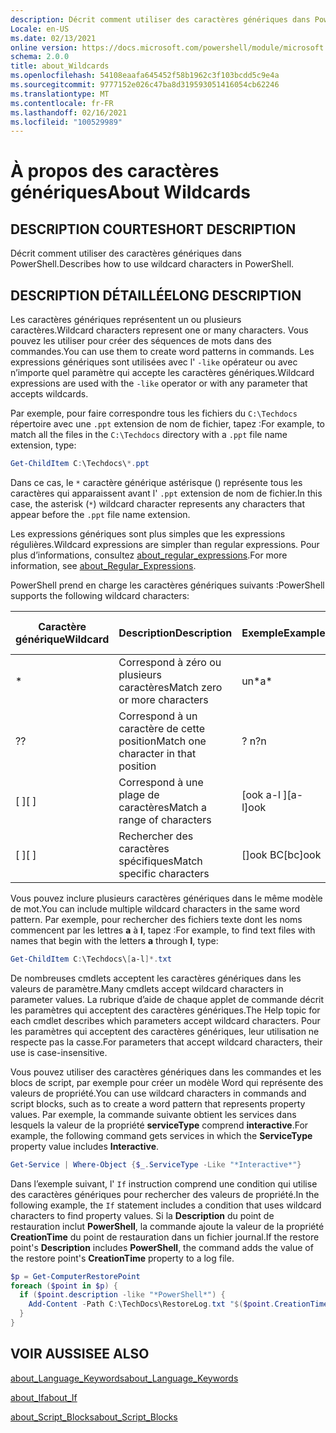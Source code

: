 ```yaml
---
description: Décrit comment utiliser des caractères génériques dans PowerShell.
Locale: en-US
ms.date: 02/13/2021
online version: https://docs.microsoft.com/powershell/module/microsoft.powershell.core/about/about_wildcards?view=powershell-7&WT.mc_id=ps-gethelp
schema: 2.0.0
title: about_Wildcards
ms.openlocfilehash: 54108eaafa645452f58b1962c3f103bcdd5c9e4a
ms.sourcegitcommit: 9777152e026c47ba8d319593051416054cb62246
ms.translationtype: MT
ms.contentlocale: fr-FR
ms.lasthandoff: 02/16/2021
ms.locfileid: "100529989"
---
```

# <a name="about-wildcards"></a><span data-ttu-id="30b49-103">À propos des caractères génériques</span><span class="sxs-lookup"><span data-stu-id="30b49-103">About Wildcards</span></span>

## <a name="short-description"></a><span data-ttu-id="30b49-104">DESCRIPTION COURTE</span><span class="sxs-lookup"><span data-stu-id="30b49-104">SHORT DESCRIPTION</span></span>

<span data-ttu-id="30b49-105">Décrit comment utiliser des caractères génériques dans PowerShell.</span><span class="sxs-lookup"><span data-stu-id="30b49-105">Describes how to use wildcard characters in PowerShell.</span></span>

## <a name="long-description"></a><span data-ttu-id="30b49-106">DESCRIPTION DÉTAILLÉE</span><span class="sxs-lookup"><span data-stu-id="30b49-106">LONG DESCRIPTION</span></span>

<span data-ttu-id="30b49-107">Les caractères génériques représentent un ou plusieurs caractères.</span><span class="sxs-lookup"><span data-stu-id="30b49-107">Wildcard characters represent one or many characters.</span></span> <span data-ttu-id="30b49-108">Vous pouvez les utiliser pour créer des séquences de mots dans des commandes.</span><span class="sxs-lookup"><span data-stu-id="30b49-108">You can use them to create word patterns in commands.</span></span> <span data-ttu-id="30b49-109">Les expressions génériques sont utilisées avec l' `-like` opérateur ou avec n’importe quel paramètre qui accepte les caractères génériques.</span><span class="sxs-lookup"><span data-stu-id="30b49-109">Wildcard expressions are used with the `-like` operator or with any parameter that accepts wildcards.</span></span>

<span data-ttu-id="30b49-110">Par exemple, pour faire correspondre tous les fichiers du `C:\Techdocs` répertoire avec une `.ppt` extension de nom de fichier, tapez :</span><span class="sxs-lookup"><span data-stu-id="30b49-110">For example, to match all the files in the `C:\Techdocs` directory with a `.ppt` file name extension, type:</span></span>

```powershell
Get-ChildItem C:\Techdocs\*.ppt
```

<span data-ttu-id="30b49-111">Dans ce cas, le `*` caractère générique astérisque () représente tous les caractères qui apparaissent avant l' `.ppt` extension de nom de fichier.</span><span class="sxs-lookup"><span data-stu-id="30b49-111">In this case, the asterisk (`*`) wildcard character represents any characters that appear before the `.ppt` file name extension.</span></span>

<span data-ttu-id="30b49-112">Les expressions génériques sont plus simples que les expressions régulières.</span><span class="sxs-lookup"><span data-stu-id="30b49-112">Wildcard expressions are simpler than regular expressions.</span></span> <span data-ttu-id="30b49-113">Pour plus d’informations, consultez [about_regular_expressions](./about_Regular_Expressions.md).</span><span class="sxs-lookup"><span data-stu-id="30b49-113">For more information, see [about_Regular_Expressions](./about_Regular_Expressions.md).</span></span>

<span data-ttu-id="30b49-114">PowerShell prend en charge les caractères génériques suivants :</span><span class="sxs-lookup"><span data-stu-id="30b49-114">PowerShell supports the following wildcard characters:</span></span>

|<span data-ttu-id="30b49-115">Caractère générique</span><span class="sxs-lookup"><span data-stu-id="30b49-115">Wildcard</span></span>|<span data-ttu-id="30b49-116">Description</span><span class="sxs-lookup"><span data-stu-id="30b49-116">Description</span></span>               |<span data-ttu-id="30b49-117">Exemple</span><span class="sxs-lookup"><span data-stu-id="30b49-117">Example</span></span> |<span data-ttu-id="30b49-118">Faire correspondre</span><span class="sxs-lookup"><span data-stu-id="30b49-118">Match</span></span>        |<span data-ttu-id="30b49-119">Aucune correspondance</span><span class="sxs-lookup"><span data-stu-id="30b49-119">No Match</span></span>|
|--------|--------------------------|--------|-------------|--------|
|\*      |<span data-ttu-id="30b49-120">Correspond à zéro ou plusieurs caractères</span><span class="sxs-lookup"><span data-stu-id="30b49-120">Match zero or more characters</span></span> | <span data-ttu-id="30b49-121">un\*</span><span class="sxs-lookup"><span data-stu-id="30b49-121">a\*</span></span>  | <span data-ttu-id="30b49-122">aA, AG, Apple</span><span class="sxs-lookup"><span data-stu-id="30b49-122">aA, ag, Apple</span></span> | <span data-ttu-id="30b49-123">Banana</span><span class="sxs-lookup"><span data-stu-id="30b49-123">banana</span></span> |
|<span data-ttu-id="30b49-124">?</span><span class="sxs-lookup"><span data-stu-id="30b49-124">?</span></span>       |<span data-ttu-id="30b49-125">Correspond à un caractère de cette position</span><span class="sxs-lookup"><span data-stu-id="30b49-125">Match one character in that position</span></span> | <span data-ttu-id="30b49-126">? n</span><span class="sxs-lookup"><span data-stu-id="30b49-126">?n</span></span> | <span data-ttu-id="30b49-127">, dans, sur</span><span class="sxs-lookup"><span data-stu-id="30b49-127">an, in, on</span></span> | <span data-ttu-id="30b49-128">antécédent</span><span class="sxs-lookup"><span data-stu-id="30b49-128">ran</span></span> |
|<span data-ttu-id="30b49-129">\[ \]</span><span class="sxs-lookup"><span data-stu-id="30b49-129">\[ \]</span></span>   |<span data-ttu-id="30b49-130">Correspond à une plage de caractères</span><span class="sxs-lookup"><span data-stu-id="30b49-130">Match a range of characters</span></span> | <span data-ttu-id="30b49-131">\[ook a-l \]</span><span class="sxs-lookup"><span data-stu-id="30b49-131">\[a-l\]ook</span></span> | <span data-ttu-id="30b49-132">livre, Cook, look</span><span class="sxs-lookup"><span data-stu-id="30b49-132">book, cook, look</span></span> | <span data-ttu-id="30b49-133">prit</span><span class="sxs-lookup"><span data-stu-id="30b49-133">took</span></span> |
|<span data-ttu-id="30b49-134">\[ \]</span><span class="sxs-lookup"><span data-stu-id="30b49-134">\[ \]</span></span>   |<span data-ttu-id="30b49-135">Rechercher des caractères spécifiques</span><span class="sxs-lookup"><span data-stu-id="30b49-135">Match specific characters</span></span> | <span data-ttu-id="30b49-136">\[\]ook BC</span><span class="sxs-lookup"><span data-stu-id="30b49-136">\[bc\]ook</span></span> | <span data-ttu-id="30b49-137">livre, Cook</span><span class="sxs-lookup"><span data-stu-id="30b49-137">book, cook</span></span> | <span data-ttu-id="30b49-138">rester</span><span class="sxs-lookup"><span data-stu-id="30b49-138">hook</span></span> |

<span data-ttu-id="30b49-139">Vous pouvez inclure plusieurs caractères génériques dans le même modèle de mot.</span><span class="sxs-lookup"><span data-stu-id="30b49-139">You can include multiple wildcard characters in the same word pattern.</span></span> <span data-ttu-id="30b49-140">Par exemple, pour rechercher des fichiers texte dont les noms commencent par les lettres **a** à **l**, tapez :</span><span class="sxs-lookup"><span data-stu-id="30b49-140">For example, to find text files with names that begin with the letters **a** through **l**, type:</span></span>

```powershell
Get-ChildItem C:\Techdocs\[a-l]*.txt
```

<span data-ttu-id="30b49-141">De nombreuses cmdlets acceptent les caractères génériques dans les valeurs de paramètre.</span><span class="sxs-lookup"><span data-stu-id="30b49-141">Many cmdlets accept wildcard characters in parameter values.</span></span> <span data-ttu-id="30b49-142">La rubrique d’aide de chaque applet de commande décrit les paramètres qui acceptent des caractères génériques.</span><span class="sxs-lookup"><span data-stu-id="30b49-142">The Help topic for each cmdlet describes which parameters accept wildcard characters.</span></span> <span data-ttu-id="30b49-143">Pour les paramètres qui acceptent des caractères génériques, leur utilisation ne respecte pas la casse.</span><span class="sxs-lookup"><span data-stu-id="30b49-143">For parameters that accept wildcard characters, their use is case-insensitive.</span></span>

<span data-ttu-id="30b49-144">Vous pouvez utiliser des caractères génériques dans les commandes et les blocs de script, par exemple pour créer un modèle Word qui représente des valeurs de propriété.</span><span class="sxs-lookup"><span data-stu-id="30b49-144">You can use wildcard characters in commands and script blocks, such as to create a word pattern that represents property values.</span></span> <span data-ttu-id="30b49-145">Par exemple, la commande suivante obtient les services dans lesquels la valeur de la propriété **serviceType** comprend **interactive**.</span><span class="sxs-lookup"><span data-stu-id="30b49-145">For example, the following command gets services in which the **ServiceType** property value includes **Interactive**.</span></span>

```powershell
Get-Service | Where-Object {$_.ServiceType -Like "*Interactive*"}
```

<span data-ttu-id="30b49-146">Dans l’exemple suivant, l' `If` instruction comprend une condition qui utilise des caractères génériques pour rechercher des valeurs de propriété.</span><span class="sxs-lookup"><span data-stu-id="30b49-146">In the following example, the `If` statement includes a condition that uses wildcard characters to find property values.</span></span> <span data-ttu-id="30b49-147">Si la **Description** du point de restauration inclut **PowerShell**, la commande ajoute la valeur de la propriété **CreationTime** du point de restauration dans un fichier journal.</span><span class="sxs-lookup"><span data-stu-id="30b49-147">If the restore point's **Description** includes **PowerShell**, the command adds the value of the restore point's **CreationTime** property to a log file.</span></span>

```powershell
$p = Get-ComputerRestorePoint
foreach ($point in $p) {
  if ($point.description -like "*PowerShell*") {
    Add-Content -Path C:\TechDocs\RestoreLog.txt "$($point.CreationTime)"
  }
}
```

## <a name="see-also"></a><span data-ttu-id="30b49-148">VOIR AUSSI</span><span class="sxs-lookup"><span data-stu-id="30b49-148">SEE ALSO</span></span>

[<span data-ttu-id="30b49-149">about_Language_Keywords</span><span class="sxs-lookup"><span data-stu-id="30b49-149">about_Language_Keywords</span></span>](about_Language_Keywords.md)

[<span data-ttu-id="30b49-150">about_If</span><span class="sxs-lookup"><span data-stu-id="30b49-150">about_If</span></span>](about_If.md)

[<span data-ttu-id="30b49-151">about_Script_Blocks</span><span class="sxs-lookup"><span data-stu-id="30b49-151">about_Script_Blocks</span></span>](about_Script_Blocks.md)
